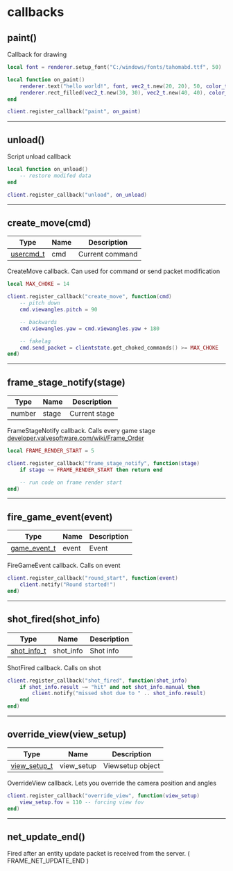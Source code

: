 # callbacks

## **paint()** 

Callback for drawing
```lua
local font = renderer.setup_font("C:/windows/fonts/tahomabd.ttf", 50)

local function on_paint()
    renderer.text("hello world!", font, vec2_t.new(20, 20), 50, color_t.new(255, 255, 255, 255))
    renderer.rect_filled(vec2_t.new(30, 30), vec2_t.new(40, 40), color_t.new(255, 0, 0, 255))
end

client.register_callback("paint", on_paint)
```

---

## **unload()**

Script unload callback
```lua
local function on_unload()
    -- restore modifed data
end

client.register_callback("unload", on_unload)
```

---

## **create_move(cmd)**
Type | Name | Description
------------ | ------------- | ------------
[usercmd_t](../sourceengine/types/usercmd_t/) | cmd | Current command

CreateMove callback. Can used for command or send packet modification
```lua
local MAX_CHOKE = 14

client.register_callback("create_move", function(cmd) 
    -- pitch down
    cmd.viewangles.pitch = 90

    -- backwards
    cmd.viewangles.yaw = cmd.viewangles.yaw + 180

    -- fakelag
    cmd.send_packet = clientstate.get_choked_commands() >= MAX_CHOKE
end)
```
---

## **frame_stage_notify(stage)**
Type | Name | Description
------------ | ------------- | ------------
number | stage | Current stage

FrameStageNotify callback. Calls every game stage [developer.valvesoftware.com/wiki/Frame_Order](https://developer.valvesoftware.com/wiki/Frame_Order)
```lua
local FRAME_RENDER_START = 5

client.register_callback("frame_stage_notify", function(stage) 
    if stage ~= FRAME_RENDER_START then return end

    -- run code on frame render start
end)
```
---

## **fire_game_event(event)**
Type | Name | Description
------------ | ------------- | ------------
[game_event_t](../sourceengine/types/game_event_t/) | event | Event

FireGameEvent callback. Calls on event
```lua
client.register_callback("round_start", function(event)
    client.notify("Round started!")
end)
```

---

## **shot_fired(shot_info)**
Type | Name | Description
------------ | ------------- | ------------
[shot_info_t](../sourceengine/types/shot_info_t/) | shot_info | Shot info

ShotFired callback. Calls on shot
```lua
client.register_callback("shot_fired", function(shot_info) 
    if shot_info.result ~= "hit" and not shot_info.manual then
        client.notify("missed shot due to " .. shot_info.result)
    end
end)
```

---

## **override_view(view_setup)**
Type | Name | Description
------------ | ------------- | ------------
[view_setup_t](../sourceengine/types/view_setup_t/) | view_setup | Viewsetup object

OverrideView callback. Lets you override the camera position and angles
```lua
client.register_callback("override_view", function(view_setup)
    view_setup.fov = 110 -- forcing view fov
end)
```

---

## **net_update_end()**

Fired after an entity update packet is received from the server. ( FRAME_NET_UPDATE_END )
